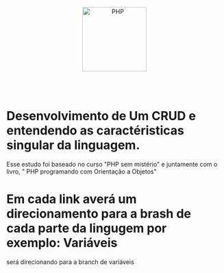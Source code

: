 
<div align="center">
    <a href="https://php.net">
        <img
            alt="PHP"
            src="https://www.php.net/images/logos/new-php-logo.svg"
            width="150">
    </a>
</div>

<br><br>
# Desenvolvimento de Um CRUD e entendendo as caractéristicas singular da linguagem. 

Esse estudo foi baseado no curso "PHP sem mistério" e juntamente com o livro, " PHP programando com Orientação a Objetos"

##

# Em cada link averá um direcionamento para a brash de  cada parte da lingugem por exemplo: Variáveis
será direcionando para a branch de variáveis 